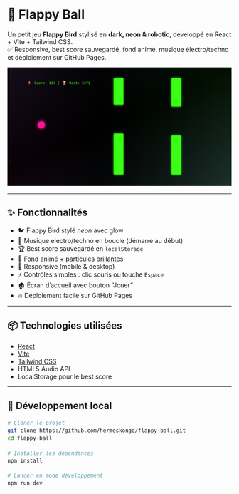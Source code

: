 # 🚀 Flappy Ball

Un petit jeu **Flappy Bird** stylisé en **dark, neon & robotic**, développé en React + Vite + Tailwind CSS.  
✅ Responsive, best score sauvegardé, fond animé, musique électro/techno et déploiement sur GitHub Pages.

![screenshot](./public/image.png)

---

## ✨ Fonctionnalités

- 🐦 Flappy Bird stylé *neon* avec glow
- 🎵 Musique electro/techno en boucle (démarre au début)
- 🏆 Best score sauvegardé en `localStorage`
- 🌌 Fond animé + particules brillantes
- 📱 Responsive (mobile & desktop)
- ⚡ Contrôles simples : clic souris ou touche `Espace`
- 🏠 Écran d’accueil avec bouton “Jouer”
- 🔥 Déploiement facile sur GitHub Pages

---

## 📦 Technologies utilisées

- [React](https://reactjs.org/)
- [Vite](https://vitejs.dev/)
- [Tailwind CSS](https://tailwindcss.com/)
- HTML5 Audio API
- LocalStorage pour le best score

---

## 🚀 Développement local

```bash
# Cloner le projet
git clone https://github.com/hermeskongo/flappy-ball.git
cd flappy-ball

# Installer les dépendances
npm install

# Lancer en mode développement
npm run dev
